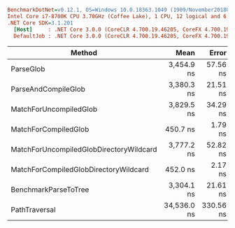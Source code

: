 ``` ini

BenchmarkDotNet=v0.12.1, OS=Windows 10.0.18363.1049 (1909/November2018Update/19H2)
Intel Core i7-8700K CPU 3.70GHz (Coffee Lake), 1 CPU, 12 logical and 6 physical cores
.NET Core SDK=3.1.201
  [Host]     : .NET Core 3.0.0 (CoreCLR 4.700.19.46205, CoreFX 4.700.19.46214), X64 RyuJIT
  DefaultJob : .NET Core 3.0.0 (CoreCLR 4.700.19.46205, CoreFX 4.700.19.46214), X64 RyuJIT


```
|                                  Method |        Mean |     Error |    StdDev |
|---------------------------------------- |------------:|----------:|----------:|
|                               ParseGlob |  3,454.9 ns |  57.56 ns |  53.84 ns |
|                     ParseAndCompileGlob |  3,380.3 ns |  21.51 ns |  20.12 ns |
|                  MatchForUncompiledGlob |  3,829.5 ns |  34.29 ns |  30.40 ns |
|                    MatchForCompiledGlob |    450.7 ns |   1.79 ns |   1.67 ns |
| MatchForUncompiledGlobDirectoryWildcard |  3,777.2 ns |  52.82 ns |  46.82 ns |
|   MatchForCompiledGlobDirectoryWildcard |    452.0 ns |   2.17 ns |   2.03 ns |
|                    BenchmarkParseToTree |  3,304.1 ns |  21.61 ns |  19.16 ns |
|                           PathTraversal | 34,536.0 ns | 330.56 ns | 309.20 ns |
